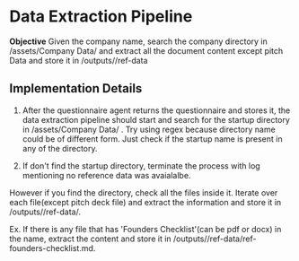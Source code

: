 # Data Extraction Pipeline

**Objective** Given the company name, search the company directory in /assets/Company Data/ and extract all the document content except pitch Data and store it in /outputs/<company-name>/ref-data

## Implementation Details

1. After the questionnaire agent returns the questionnaire and stores it, the data extraction pipeline should start and search for the startup directory in /assets/Company Data/ . Try using regex because directory name could be of different form. Just check if the startup name is present in any of the directory.

2. If don't find the startup directory, terminate the process with log mentioning no reference data was avaialalbe.

However if you find the directory, check all the files inside it. Iterate over each file(except pitch deck file) and extract the information and store it in /outputs/<company-name>/ref-data/.

Ex. If there is any file that has 'Founders Checklist'(can be pdf or docx) in the name, extract the content and store it in /outputs/<company-name>/ref-data/ref-founders-checklist.md.
